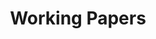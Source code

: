---
title: "Working Papers"
description: "Working papers and other research work-in-progress."
summary: "Working papers and other research work-in-progress."
---